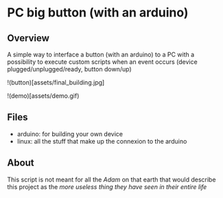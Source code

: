 # PC big button (with an arduino)

## Overview

A simple way to interface a button (with an arduino) to a PC with a possibility to execute custom scripts 
when an event occurs (device plugged/unplugged/ready, button down/up)

!(button)[assets/final_building.jpg]

!(demo)[assets/demo.gif)

## Files

- arduino: for building your own device
- linux: all the stuff that make up the connexion to the arduino

## About

This script is not meant for all the *Adam* on that earth that would describe this project as the *more useless thing they have seen in their entire life*
